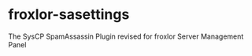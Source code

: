 froxlor-sasettings
==================

The SysCP SpamAssassin Plugin revised for froxlor Server Management Panel
